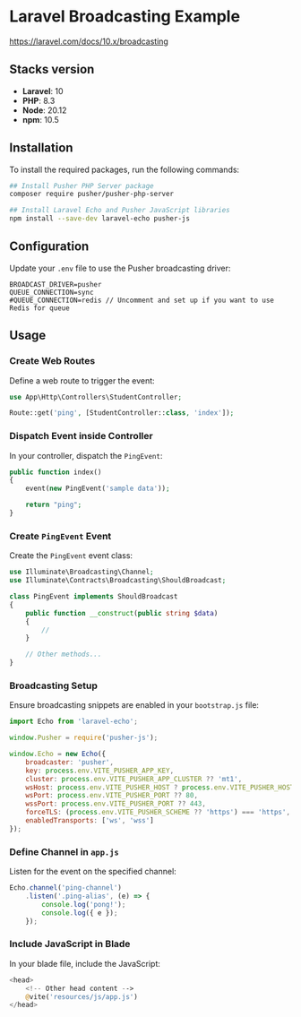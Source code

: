 # Laravel Broadcasting Example

https://laravel.com/docs/10.x/broadcasting

## Stacks version
- **Laravel**: 10
- **PHP**: 8.3
- **Node**: 20.12
- **npm**: 10.5

## Installation
To install the required packages, run the following commands:

```bash
## Install Pusher PHP Server package
composer require pusher/pusher-php-server

## Install Laravel Echo and Pusher JavaScript libraries
npm install --save-dev laravel-echo pusher-js
```

## Configuration
Update your `.env` file to use the Pusher broadcasting driver:

```dotenv
BROADCAST_DRIVER=pusher
QUEUE_CONNECTION=sync
#QUEUE_CONNECTION=redis // Uncomment and set up if you want to use Redis for queue
```

## Usage
### Create Web Routes
Define a web route to trigger the event:

```php
use App\Http\Controllers\StudentController;

Route::get('ping', [StudentController::class, 'index']);
```

### Dispatch Event inside Controller
In your controller, dispatch the `PingEvent`:

```php
public function index()
{
    event(new PingEvent('sample data'));

    return "ping";
}
```

### Create `PingEvent` Event
Create the `PingEvent` event class:

```php
use Illuminate\Broadcasting\Channel;
use Illuminate\Contracts\Broadcasting\ShouldBroadcast;

class PingEvent implements ShouldBroadcast
{
    public function __construct(public string $data)
    {
        //
    }

    // Other methods...
}
```

### Broadcasting Setup
Ensure broadcasting snippets are enabled in your `bootstrap.js` file:

```javascript
import Echo from 'laravel-echo';

window.Pusher = require('pusher-js');

window.Echo = new Echo({
    broadcaster: 'pusher',
    key: process.env.VITE_PUSHER_APP_KEY,
    cluster: process.env.VITE_PUSHER_APP_CLUSTER ?? 'mt1',
    wsHost: process.env.VITE_PUSHER_HOST ? process.env.VITE_PUSHER_HOST : `ws-${process.env.VITE_PUSHER_APP_CLUSTER}.pusher.com`,
    wsPort: process.env.VITE_PUSHER_PORT ?? 80,
    wssPort: process.env.VITE_PUSHER_PORT ?? 443,
    forceTLS: (process.env.VITE_PUSHER_SCHEME ?? 'https') === 'https',
    enabledTransports: ['ws', 'wss']
});
```

### Define Channel in `app.js`
Listen for the event on the specified channel:

```javascript
Echo.channel('ping-channel')
    .listen('.ping-alias', (e) => {
        console.log('pong!');
        console.log({ e });
    });
```

### Include JavaScript in Blade
In your blade file, include the JavaScript:

```php
<head>
    <!-- Other head content -->
    @vite('resources/js/app.js')
</head>
```
